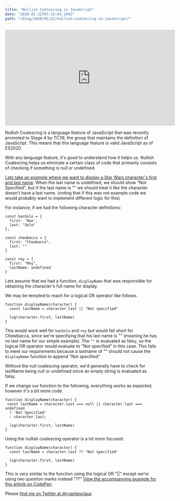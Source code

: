 ```yaml
---
title: "Nullish Coalescing in JavaScript"
date: "2020-01-22T07:15:03.284Z"
path: "/blog/2020/01/22/nullish-coalescing-in-javascript/"
---
```


<iframe width="560" height="315" src="https://www.youtube.com/embed/CJWFr6VJ_A4" frameborder="0" allow="accelerometer; autoplay; encrypted-media; gyroscope; picture-in-picture" allowfullscreen></iframe>

Nullish Coalescing is a language feature of JavaScript that was recently promoted to Stage 4 by TC39, the group that maintains the definition of JavaScript. This means that this language feature is valid JavaScript as of ES2020.

With any language feature, it's good to understand how it helps us. Nullish Coalescing helps us eliminate a certain class of code that primarily consists of checking if something is null or undefined.

[Lets take an example where we want to display a Star Wars character's first and last name](https://codepen.io/ryanlanciaux/pen/YzPdbLv?editors=0010). When the last name is undefined, we should show "Not Specified", but if the last name is "" we should treat it like the character doesn't have a last name. (noting that if this was not example code we would probably want to implement different logic for this)

For instance, if we had the following character definitions:

```
const hanSolo = {
  first: 'Han',
  last: "Solo"
};

const chewbacca = {
  first: "Chewbacca",
  last: ""
}

const rey = {
  first: "Rey",
  lastName: undefined
}
```

Lets assume that we had a function, `displayName` that was responsible for obtaining the character's full name for display.

We may be tempted to reach for a logical OR operator like follows.

```
function displayName(character) {
  const lastName = character.last || "Not specified"

  log(character.first, lastName)
}
```

This would work well for `hanSolo` and `rey` but would fall short for Chewbacca, since we're specifying that his last name is "" (meaning he has no last name for our simple example). The `""` is evaluated as falsy, so the logical OR operator would evaluate to "Not specified" in this case. This fails to meet our requirements because a lastname of "" should not cause the `displayName` function to append "Not specified"

Without the null coalescing operator, we'd generally have to check for lastName being null or undefined since an empty string is evaluated as falsy.

If we change our function to the following, everything works as expected, however it's a bit more code.

```
function displayName(character) {
 const lastName = character.last === null || character.last === undefined
  ? 'Not Specified'
  : character.last;

  log(character.first, lastName)
}
```

Using the nullish coalescing operator is a lot more focused:

```
function displayName(character) {
  const lastName = character.last ?? "Not specified"

  log(character.first, lastName)
}
```

This is very similar to the function using the logical OR "||" except we're using two question marks instead "??" [View the accompanying example for this article on CodePen](https://codepen.io/ryanlanciaux/pen/YzPdbLv?editors=0010).

Please [find me on Twitter at @ryanlanciaux](https://twitter.com/ryanlanciaux)
